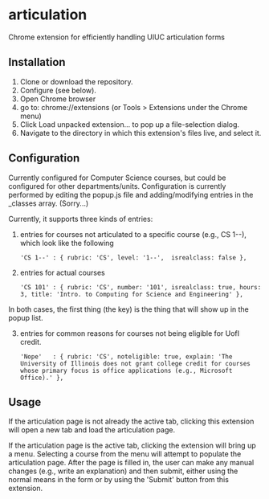 # articulation
Chrome extension for efficiently handling UIUC articulation forms

Installation
------------

  1. Clone or download the repository.  
  2. Configure (see below).  
  3. Open Chrome browser
  4. go to:  chrome://extensions  (or Tools > Extensions under the Chrome menu)
  5. Click Load unpacked extension... to pop up a file-selection dialog.
  6. Navigate to the directory in which this extension's files live, and select it.


Configuration
-------------

Currently configured for Computer Science courses, but could be configured for other departments/units.  Configuration is currently performed by editing the popup.js file and adding/modifying entries in the _classes array.  (Sorry...)

Currently, it supports three kinds of entries:

  1. entries for courses not articulated to a specific course (e.g., CS 1--), which look like the following
  
     `'CS 1--' : { rubric: 'CS', level: '1--',  isrealclass: false },`

  2. entries for actual courses
  
     `'CS 101' : { rubric: 'CS', number: '101', isrealclass: true, hours: 3, title: 'Intro. to Computing for Science and Engineering' },`

In both cases, the first thing (the key) is the thing that will show up in the popup list.

  3. entries for common reasons for courses not being eligible for UofI credit.

     `'Nope'   : { rubric: 'CS', noteligible: true, explain: 'The University of Illinois does not grant college credit for courses whose primary focus is office applications (e.g., Microsoft Office).' },`


Usage
-----

If the articulation page is not already the active tab, clicking this
extension will open a new tab and load the articulation page.

If the articulation page is the active tab, clicking the extension
will bring up a menu.  Selecting a course from the menu will attempt
to populate the articulation page.  After the page is filled in, the
user can make any manual changes (e.g., write an explanation) and then
submit, either using the normal means in the form or by using the
'Submit' button from this extension.
